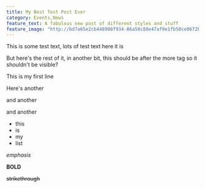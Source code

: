 ```yaml
---
title: My Best Test Post Ever
category: Events,News
feature_text: A fabulous new post of different styles and stuff
feature_image: "http://bd7a65e2cb448908f934-86a50c88e47af9e1fb58ce0672b5a500.r32.cf3.rackcdn.com/uploads/assets/legacy/ODI-logo-xlg.png"
---
```


This is some test text, lots of test text here it is

<!-- more -->

But here's the rest of it, in another bit, this should be after the more tag so it shouldn't be visible?

This is my first line

Here's another

and another

and another

* this
* is
* my
* list

*emphasis*

**BOLD**

~~strikethrough~~
